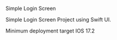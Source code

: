 Simple Login Screen

 Simple Login Screen Project using Swift UI.

 Minimum deployment target IOS 17.2
